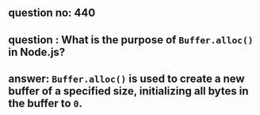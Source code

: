 
      
## question no: 440

## question : What is the purpose of `Buffer.alloc()` in Node.js?

## answer: `Buffer.alloc()` is used to create a new buffer of a specified size, initializing all bytes in the buffer to `0`.
      